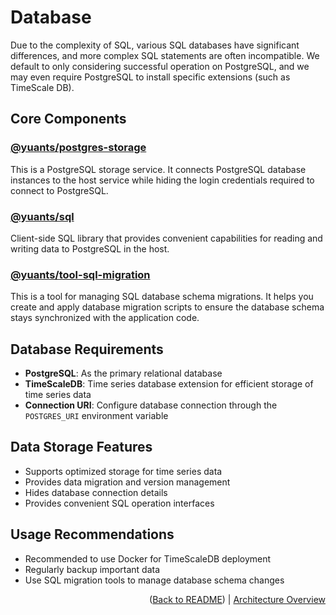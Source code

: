 # Database

Due to the complexity of SQL, various SQL databases have significant differences, and more complex SQL statements are often incompatible. We default to only considering successful operation on PostgreSQL, and we may even require PostgreSQL to install specific extensions (such as TimeScale DB).

## Core Components

### [@yuants/postgres-storage](apps/postgres-storage)

This is a PostgreSQL storage service. It connects PostgreSQL database instances to the host service while hiding the login credentials required to connect to PostgreSQL.

### [@yuants/sql](./packages/yuants-sql.md)

Client-side SQL library that provides convenient capabilities for reading and writing data to PostgreSQL in the host.

### [@yuants/tool-sql-migration](./packages/yuants-tool-sql-migration.md)

This is a tool for managing SQL database schema migrations. It helps you create and apply database migration scripts to ensure the database schema stays synchronized with the application code.

## Database Requirements

- **PostgreSQL**: As the primary relational database
- **TimeScaleDB**: Time series database extension for efficient storage of time series data
- **Connection URI**: Configure database connection through the `POSTGRES_URI` environment variable

## Data Storage Features

- Supports optimized storage for time series data
- Provides data migration and version management
- Hides database connection details
- Provides convenient SQL operation interfaces

## Usage Recommendations

- Recommended to use Docker for TimeScaleDB deployment
- Regularly backup important data
- Use SQL migration tools to manage database schema changes

<p align="right">(<a href="../../README.md">Back to README</a>) | <a href="architecture-overview.md">Architecture Overview</a></p>
